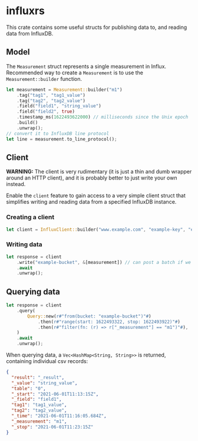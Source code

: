 # influxrs

This crate contains some useful structs for publishing data to, and reading data from InfluxDB.

## Model

The `Measurement` struct represents a single measurement in Influx. Recommended way to create a `Measurement` is to use the `Measurement::builder` function.

```rust
let measurement = Measurement::builder("m1")
    .tag("tag1", "tag1_value")
    .tag("tag2", "tag2_value")
    .field("field1", "string_value")
    .field("field2", true)
    .timestamp_ms(1622493622000) // milliseconds since the Unix epoch
    .build()
    .unwrap();
// convert it to InfluxDB line protocol
let line = measurement.to_line_protocol();
```

## Client

**WARNING:** The client is very rudimentary (it is just a thin and dumb wrapper around an HTTP client), and it is probably better to just write your own instead.

Enable the `client` feature to gain access to a very simple client struct that simplifies writing and reading data from a specified InfluxDB instance.

### Creating a client

```rust
let client = InfluxClient::builder("www.example.com", "example-key", "example-org").build().unwrap();
```

### Writing data

```rust
let response = client
    .write("example-bucket", &[measurement]) // can post a batch if we want
    .await
    .unwrap();
```

## Querying data

```rust
let response = client
    .query(
        Query::new(r#"from(bucket: "example-bucket")"#)
            .then(r#"range(start: 1622493322, stop: 1622493922)"#)
            .then(r#"filter(fn: (r) => r["_measurement"] == "m1")"#),
    )
    .await
    .unwrap();
```

When querying data, a `Vec<HashMap<String, String>>` is returned, containing individual csv records:

```json
{
  "result": "_result",
  "_value": "string_value",
  "table": "0",
  "_start": "2021-06-01T11:13:15Z",
  "_field": "field1",
  "tag1": "tag1_value",
  "tag2": "tag2_value",
  "_time": "2021-06-01T11:16:05.684Z",
  "_measurement": "m1",
  "_stop": "2021-06-01T11:23:15Z"
}
```
